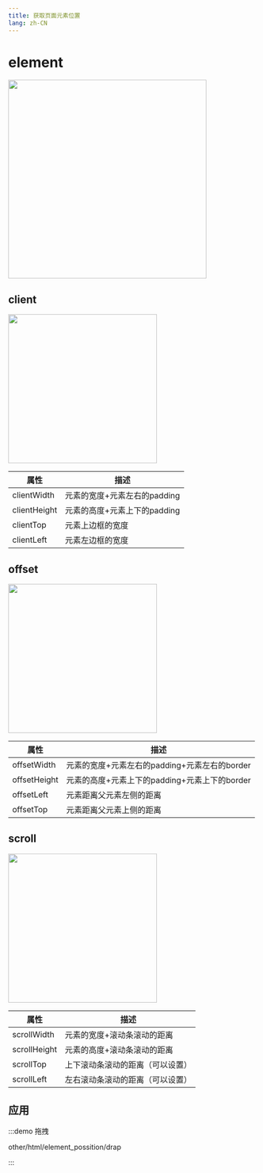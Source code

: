 ```yaml
---
title: 获取页面元素位置
lang: zh-CN
---
```

# element
<ElRow>
  <img src="/images/html/position/position.jpg" style="height: 400px;"/>
</ElRow>

## client
<ElRow>
  <img src="/images/html/position/client.jpg" style="height: 300px;"/>
</ElRow>

|  属性   | 描述              |
| ------- | ---------------------------|
| clientWidth | 元素的宽度+元素左右的padding |
| clientHeight | 元素的高度+元素上下的padding |
| clientTop | 元素上边框的宽度 |
| clientLeft | 元素左边框的宽度 |

## offset
<ElRow>
  <img src="/images/html/position/offset.jpg" style="height: 300px;"/>
</ElRow>

|  属性   | 描述              |
| ------- | ---------------------------|
| offsetWidth | 元素的宽度+元素左右的padding+元素左右的border |
| offsetHeight | 元素的高度+元素上下的padding+元素上下的border |
| offsetLeft | 元素距离父元素左侧的距离 |
| offsetTop | 元素距离父元素上侧的距离 |

## scroll
<ElRow>
  <img src="/images/html/position/scroll.jpg" style="height: 300px;"/>
</ElRow>

|  属性   | 描述              |
| ------- | ---------------------------|
| scrollWidth | 元素的宽度+滚动条滚动的距离 |
| scrollHeight | 元素的高度+滚动条滚动的距离 |
| scrollTop | 上下滚动条滚动的距离（可以设置） |
| scrollLeft | 左右滚动条滚动的距离（可以设置） |

## 应用

:::demo 拖拽

other/html/element_possition/drap

:::
